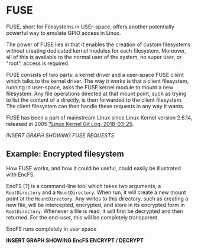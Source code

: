 # FUSE

FUSE, short for Filesystems in USEr-space, offers another potentially powerful way to emulate GPIO access in Linux.

The power of FUSE lies in that it enables the creation of custom filesystems without creating dedicated kernel modules for each filesystem. Moreover, all of this is available to the normal user of the system, no super user, or "root", access is required.

FUSE consists of two parts: a kernel driver and a user-space FUSE client which talks to the kernel driver. The way it works is that a client filesystem, running in user-space, asks the FUSE kernel module to mount a new filesystem. Any file operations directed at that mount point, such as trying to list the content of a directly, is then forwarded to the client filesystem. The client filesystem can then handle these requests in any way it wants.

FUSE has been a part of mainstream Linux since Linux Kernel version 2.6.14, released in 2005 [?Linux Kernel Git Log, 2018-03-25](https://git.kernel.org/pub/scm/linux/kernel/git/torvalds/linux.git/commit/?id=d8a5ba45457e4a22aa39c939121efd7bb6c76672).

*INSERT GRAPH SHOWING FUSE REQUESTS*

## Example: Encrypted filesystem
How FUSE works, and how it could be useful, could easily be illustrated with EncFS.

EncFS [?] is a command-line tool which takes two arguments, a `RootDirectory` and a `MountDirectory`. When run, it will create a new mount point at the `MountDirectory`. Any writes to this directory, such as creating a new file, will be intercepted, encrypted, and store in its encrypted form in `RootDirectory`. Whenever a file is read, it will first be decrypted and then returned. For the end-user, this will be completely transparent.

EncFS runs completely in user space

**INSERT GRAPH SHOWING EncFS ENCRYPT / DECRYPT**

